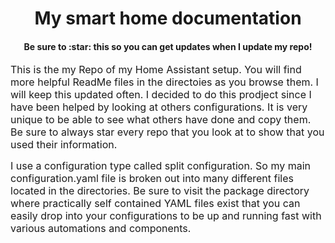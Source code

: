 <h1 align="center">
 My smart home documentation
</h1>
<h4 align="center">Be sure to :star: this so you can get updates when I update my repo!</h4>
<div align="center">
</a>
  </h4>
</div>
<p><font size="3">
This is the my Repo of my Home Assistant setup.  You will find more helpful ReadMe files in the directoies as you browse them.  I will keep this updated often. I decided to do this prodject since I have been helped by looking at others configurations. It is very unique to be able to see what others have done and copy them. Be sure to always star every repo that you look at to show that you used their information.

I use a configuration type called split configuration.  So my main configuration.yaml file is broken out into many different files located in the directories.  Be sure to visit the package directory where practically self contained YAML files exist that you can easily drop into your configurations to be up and running fast with various automations and components.  
